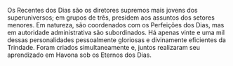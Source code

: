 ﻿Os Recentes dos Dias são os diretores supremos mais jovens dos superuniversos; em grupos de três, presidem aos assuntos dos setores menores. Em natureza, são coordenados com os Perfeições dos Dias, mas em autoridade administrativa são subordinados. Há apenas vinte e uma mil dessas personalidades pessoalmente gloriosas e divinamente eficientes da Trindade.  Foram criados simultaneamente e, juntos realizaram seu aprendizado em Havona sob os Eternos dos Dias.